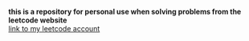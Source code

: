 **this is a repository for personal use when solving problems from the leetcode website**  
[link to my leetcode account](https://leetcode.com/AverageArrayEnjoyer/)